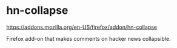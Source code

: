 # hn-collapse
https://addons.mozilla.org/en-US/firefox/addon/hn-collapse

Firefox add-on that makes comments on hacker news collapsible.

